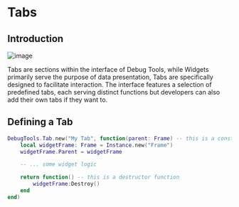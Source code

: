 # Tabs

## Introduction

![image](/debug_tools/tabs.png)

Tabs are sections within the interface of Debug Tools, while Widgets primarily serve the purpose of data presentation, Tabs are specifically designed to facilitate interaction. The interface features a selection of predefined tabs, each serving distinct functions but developers can also add their own tabs if they want to.

## Defining a Tab

```lua
DebugTools.Tab.new("My Tab", function(parent: Frame) -- this is a constructor function
	local widgetFrame: Frame = Instance.new("Frame")
	widgetFrame.Parent = widgetFrame

	-- ... some widget logic

	return function() -- this is a destructor function
		widgetFrame:Destroy()
	end
end)
```
